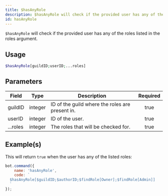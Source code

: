 ```yaml
---
title: $hasAnyRole
description: $hasAnyRole will check if the provided user has any of the roles listed in the roles argument.
id: hasAnyRole
---
```


`$hasAnyRole` will check if the provided user has any of the roles listed in the roles argument.

## Usage

```php
$hasAnyRole[guildID;userID;...roles]
```

## Parameters

| Field    | Type    | Description                                     | Required |
| -------- | ------- | ----------------------------------------------- | :------: |
| guildID  | integer | ID of the guild where the roles are present in. |   true   |
| userID   | integer | ID of the user.                                 |   true   |
| ...roles | integer | The roles that will be checked for.             |   true   |

## Example(s)

This will return `true` when the user has any of the listed roles:

```javascript
bot.command({
    name: 'hasAnyRole',
    code: `
  $hasAnyRole[$guildID;$authorID;$findRole[Owner];$findRole[Admin]]
  `
});
```
